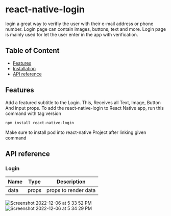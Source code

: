 # react-native-login

login a great way to verifiy the user with their e-mail address or phone number. Login page can contain images, buttons, text and more. Login page is mainly used for let the user enter in the app with verification.

## Table of Content

- [Features](#features)
- [Installation](#installation)
- [API reference](#api-reference)

## Features

Add a featured subtitle to the Login. This, Receives all Text, Image, Button And input props.
To add the react-native-login to React Native app, run this command with tag version

```
npm install react-native-login
```

Make sure to install pod into react-native Project after linking given command

## API reference

### Login

| Name | Type  | Description          |
| ---- | ----- | -------------------- |
| data | props | props to render data |

![Screenshot 2022-12-06 at 5 33 52 PM](https://user-images.githubusercontent.com/24438876/205907066-d81db9cf-73fb-4621-a294-64bcdc71c6ee.png)
![Screenshot 2022-12-06 at 5 34 29 PM](https://user-images.githubusercontent.com/24438876/205907330-69b1023d-508e-43cd-b6f6-b7ae2251ccfb.png)
